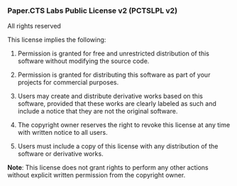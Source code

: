 ### Paper.CTS Labs Public License v2 (PCTSLPL v2)

All rights reserved

This license implies the following:

1. Permission is granted for free and unrestricted distribution of this software without modifying the source code.

2. Permission is granted for distributing this software as part of your projects for commercial purposes.

3. Users may create and distribute derivative works based on this software, provided that these works are clearly labeled as such and include a notice that they are not the original software.

4. The copyright owner reserves the right to revoke this license at any time with written notice to all users.

5. Users must include a copy of this license with any distribution of the software or derivative works.

**Note**: This license does not grant rights to perform any other actions without explicit written permission from the copyright owner.
